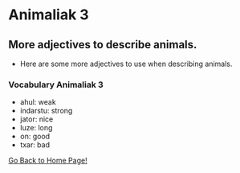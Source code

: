 # ​Animaliak 3

## More adjectives to describe animals.

*   Here are some more adjectives to use when describing animals.

### Vocabulary Animaliak 3

*   ahul: weak
*   indarstu: strong
*   jator: nice
*   luze: long
*   on: good
*   txar: bad

[ Go Back to Home Page!](..)